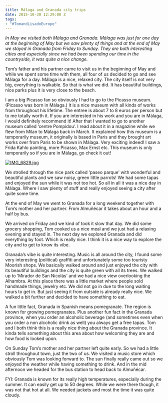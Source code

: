 ```yaml
---
title: Málaga and Granada city trips
date: 2015-10-30 12:29:00 Z
tags:
- "#TomandLisadoEurope"
---
```


*In May we visited both Málaga and Granada. Málaga was just for one day at the beginning of May but we saw plenty of things and at the end of May we stayed in Granada from Friday to Sunday. They are both interesting cities and especially since we had been spending our time in the countryside, it was quite a nice change.*

Tom’s father and his partner came to visit us in the beginning of May and while we spent some time with them, all four of us decided to go and see Málaga for a day. Málaga is a nice, relaxed city. The city itself is not very big, everything is walkable. So that is what we did. It has beautiful buildings, nice parks plus it is very close to the beach.

I am a big Picasso fan so obviously I had to go to the Picasso museum. (Picasso was born in Málaga.) It is a nice museum with all kinds of works from throughout his lifetime. The entree is about 7 to 8 euros per person but to me totally worth it. If you are interested in his work and you are in Málaga, I would definitely recommend it!  After that I wanted to go to another museum called ‘centre Pompidou’. I read about it in a magazine while we flew from Milan to Málaga back in March. It explained how this museum is a temporarily museum, it originally is based in Paris and they brought art works over from Paris to be shown in Málaga. Very exciting indeed! I saw a Frida Kahlo painting, more Picasso, Max Ernst etc. This museum is only temporarily so if you are in Málaga, go check it out!

[![IMG_6829.jpg](https://s3.postimg.org/jcsyyaneb/IMG_6829.jpg)](https://postimg.org/image/tzms3pvjj/)

We strolled through the nice park called ‘paseo parque’ with wonderful and beautiful plants and we saw noisy, green little parrots! We had some tapas and enjoyed the sun while it was not too hot. So all in all it was a nice day in Málaga. Where I saw plenty of stuff and really enjoyed seeing a city after quite some time.

At the end of May we went to Granada for a long weekend together with Tom’s mother and her partner. From Almuñécar it takes about an hour and a half by bus.

We arrived on Friday and we kind of took it slow that day. We did some grocery shopping, Tom cooked us a nice meal and we just had a relaxing evening and stayed in. The next day we explored Granada and did everything by foot. Which is really nice. I think it is a nice way to explore the city and to get to know its vibe.

Granada’s vibe is quite interesting. Music is all around the city, I found some very interesting  (political) graffiti and unfortunately some too touristy Moorish shops. We basically walked around and just enjoyed the city with its beautiful buildings and the city is quite green with all its trees. We walked up to ‘Mirador de San Nicolás’ and we had a nice view overlooking the Alhambra. At this place there was a little market where people sold handmade things, jewelry etc. We did not go in due to the long waiting hours to get in. But just seeing it from outside is already really nice. We walked a bit further and decided to have something to eat.

A fun little fact, Granada in Spanish means pomegranate. The region is known for growing pomegranates. Plus another fun fact in the Granada province, when you order an alcoholic beverage (and sometimes even when you order a non alcoholic drink as well) you always get a free tapas. Tom and I both think this is a really nice thing about the Granada province. It kinda tells something about this area about how welcoming they are and how food is looked upon.

On Sunday Tom’s mother and her partner left quite early. So we had a little stroll throughout town, just the two of us. We visited a music store which obviously Tom was looking forward to. The sun finally really came out so we enjoyed the weather while having something to drink. And in the mid afternoon we headed for the bus station to head back to Almuñécar.

FYI: Granada is known for its really high temperatures, especially during the summer. It can easily get up to 50 degrees. While we were there though, it was not that hot at all. We needed jackets and most the time it was quite cloudy.